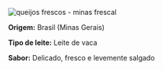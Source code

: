 ![queijos frescos - minas frescal](https://content.paodeacucar.com/wp-content/uploads/2018/07/queijos-frescos-minas-frescal.jpg)

**Origem:** Brasil (Minas Gerais)

**Tipo de leite:** Leite de vaca

**Sabor:** Delicado, fresco e levemente salgado